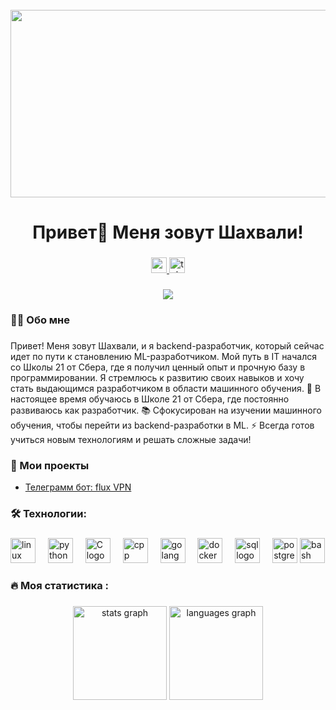 <br clear="both">

<div align="center">
  <img height="300" width="600" src="https://user-images.githubusercontent.com/74038190/225813708-98b745f2-7d22-48cf-9150-083f1b00d6c9.gif"  />
</div>

###

<h1 align="center">Привет👋 Меня зовут Шахвали!</h1>

###

<div align="center">
  <a href="https://www.youtube.com/@tehno.maniak" target="_blank">
    <img src="https://img.shields.io/static/v1?message=Youtube&logo=youtube&label=&color=FF0000&logoColor=white&labelColor=&style=for-the-badge" height="25" alt="youtube logo"  />
  </a>
  <a href="https://t.me/tehnomaniak07" target="_blank">
    <img src="https://img.shields.io/static/v1?message=Telegram&logo=telegram&label=&color=2CA5E0&logoColor=white&labelColor=&style=for-the-badge" height="25" alt="telegram logo"  />
  </a>
</div>

###

<div align="center">
  <img src="https://visitor-badge.laobi.icu/badge?page_id=filimonovalexey.filimonovalexey&"  />
</div>

###

<h3 align="left">👩‍💻  Обо мне</h3>

###

<p align="left">Привет! Меня зовут Шахвали, и я backend-разработчик, который сейчас идет по пути к становлению ML-разработчиком. Мой путь в IT начался со Школы 21 от Сбера, где я получил ценный опыт и прочную базу в программировании. Я стремлюсь к развитию своих навыков и хочу стать выдающимся разработчиком в области машинного обучения.
    🔭 В настоящее время обучаюсь в Школе 21 от Сбера, где постоянно развиваюсь как разработчик.
    📚 Сфокусирован на изучении машинного обучения, чтобы перейти из backend-разработки в ML.
    ⚡ Всегда готов учиться новым технологиям и решать сложные задачи!</p>
<h3 align="left">📕 Мои проекты</h3>

- [Телеграмм бот: flux VPN](https://t.me/flux_VPN_bot)

###

<h3 align="left">🛠 Технологии:</h3>

###

<div align="left">
  <img src="https://cdn-icons-png.flaticon.com/128/6124/6124995.png" height="40" alt="linux logo"  />
  <img width="12" />
  <img src="https://cdn-icons-png.flaticon.com/128/5968/5968350.png" height="40" alt="python logo"  />
  <img width="12" />
  <img src="https://upload.wikimedia.org/wikipedia/commons/thumb/archive/3/35/20190417225046%21The_C_Programming_Language_logo.svg/120px-The_C_Programming_Language_logo.svg.png" height="40" alt="C logo"  />
  <img width="12" />
  <img src="https://cdn-icons-png.flaticon.com/128/6132/6132222.png" height="40" alt="cpp logo"  />
  <img width="12" />
  <img src="https://go.dev/blog/go-brand/Go-Logo/SVG/Go-Logo_Aqua.svg" height="40" alt="golang logo"  />
  <img width="12" />
  <img src="https://cdn-icons-png.flaticon.com/128/919/919853.png" height="40" alt="docker logo"  />
  <img width="12" />
  <img src="https://www.svgrepo.com/show/331760/sql-database-generic.svg" height="40" alt="sql logo"  />
  <img width="12" />
  <img src="https://skillicons.dev/icons?i=postgres" height="40" alt="postgresql logo"  />
  <img src="https://cdn.simpleicons.org/gnubash/4EAA25" height="40" alt="bash logo"  />
  <img width="12" />
</div>

###

<h3 align="left">🔥   Моя статистика :</h3>

###

<div align="center">
  <img src="https://github-readme-stats.vercel.app/api?username=shahvali00&hide_title=false&hide_rank=false&show_icons=true&include_all_commits=true&count_private=true&disable_animations=false&theme=dracula&locale=en&hide_border=false&order=1" height="150" alt="stats graph"  />
  <img src="https://github-readme-stats.vercel.app/api/top-langs?username=shahvali00&locale=en&hide_title=false&layout=compact&card_width=320&langs_count=5&theme=dracula&hide_border=false&order=2" height="150" alt="languages graph"  />
</div>

###
